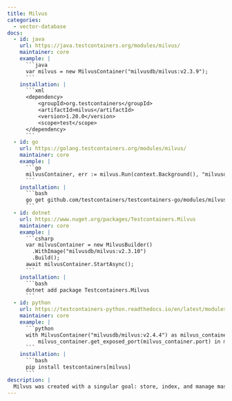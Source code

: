 ```yaml
---
title: Milvus
categories:
  - vector-database
docs:
  - id: java
    url: https://java.testcontainers.org/modules/milvus/
    maintainer: core
    example: |
      ```java
      var milvus = new MilvusContainer("milvusdb/milvus:v2.3.9");
      ```
    installation: |
      ```xml
      <dependency>
          <groupId>org.testcontainers</groupId>
          <artifactId>milvus</artifactId>
          <version>1.20.0</version>
          <scope>test</scope>
      </dependency>
      ```
  - id: go
    url: https://golang.testcontainers.org/modules/milvus/
    maintainer: core
    example: |
      ```go
      milvusContainer, err := milvus.Run(context.Background(), "milvusdb/milvus:v2.3.9")
      ```
    installation: |
      ```bash
      go get github.com/testcontainers/testcontainers-go/modules/milvus
      ```
  - id: dotnet
    url: https://www.nuget.org/packages/Testcontainers.Milvus
    maintainer: core
    example: |
      ```csharp
      var milvusContainer = new MilvusBuilder()
        .WithImage("milvusdb/milvus:v2.3.10")
        .Build();
      await milvusContainer.StartAsync();
      ```
    installation: |
      ```bash
      dotnet add package Testcontainers.Milvus
      ```
  - id: python
    url: https://testcontainers-python.readthedocs.io/en/latest/modules/milvus/README.html
    maintainer: core
    example: |
      ```python
      with MilvusContainer("milvusdb/milvus:v2.4.4") as milvus_container:
          milvus_container.get_exposed_port(milvus_container.port) in milvus_container.get_connection_url()
      ```
    installation: |
      ```bash
      pip install testcontainers[milvus]
      ```
description: |
  Milvus was created with a singular goal: store, index, and manage massive embedding vectors generated by deep neural networks and other machine learning (ML) models.
---
```


